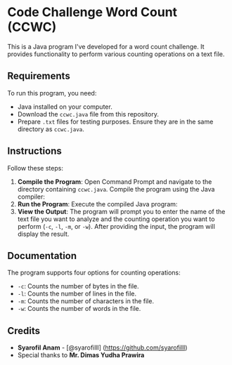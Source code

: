 # Code Challenge Word Count (CCWC)

This is a Java program I've developed for a word count challenge. It provides functionality to perform various counting operations on a text file.

## Requirements

To run this program, you need:

- Java installed on your computer.
- Download the `ccwc.java` file from this repository.
- Prepare `.txt` files for testing purposes. Ensure they are in the same directory as `ccwc.java`.

## Instructions

Follow these steps:

1. **Compile the Program**: Open Command Prompt and navigate to the directory containing `ccwc.java`. Compile the program using the Java compiler:
2. **Run the Program**: Execute the compiled Java program:
3. **View the Output**: The program will prompt you to enter the name of the text file you want to analyze and the counting operation you want to perform (`-c`, `-l`, `-m`, or `-w`). After providing the input, the program will display the result.


## Documentation

The program supports four options for counting operations:

- `-c`: Counts the number of bytes in the file.
- `-l`: Counts the number of lines in the file.
- `-m`: Counts the number of characters in the file.
- `-w`: Counts the number of words in the file.

## Credits

- **Syarofil Anam** - [@syarofilll] (https://github.com/syarofilll)
- Special thanks to **Mr. Dimas Yudha Prawira**
